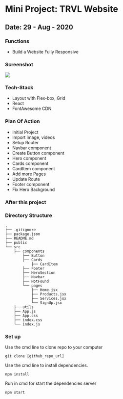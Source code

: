 # Mini Project: TRVL Website

## Date: 29 - Aug - 2020

### Functions

- Build a Website Fully Responsive

### Screenshot

<img src="https://i.imgur.com/shAVmNL.png"/>

### Tech-Stack

- Layout with Flex-box, Grid
- React
- FontAwesome CDN

### Plan Of Action

- Initial Project
- Import image, videos
- Setup Router
- Navbar component
- Create Button component
- Hero component
- Cards component
- CardItem component
- Add more Pages
- Update Route
- Footer component
- Fix Hero Background

### After this project

### Directory Structure

```
.
├── .gitignore
├── package.json
├── README.md
├── public
└── src
    ├── components
        ├── Button
        ├── Cards
            ├── CardItem
        ├── Footer
        ├── HeroSection
        ├── Navbar
        ├── NotFound
        └── pages
            ├── Home.jsx
            ├── Products.jsx
            ├── Services.jsx
            └── SignUp.jsx
    ├── utils
    ├── App.js
    ├── App.css
    ├── index.css
    └── index.js
```

### Set up

Use the cmd line to clone repo to your computer

```
git clone [github_repo_url]
```

Use the cmd line to install dependencies.

```
npm install
```

Run in cmd for start the dependencies server

```
npm start
```
